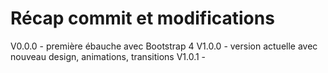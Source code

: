 # Récap commit et modifications

V0.0.0 - première ébauche avec Bootstrap 4
V1.0.0 - version actuelle avec nouveau design, animations, transitions
V1.0.1 -